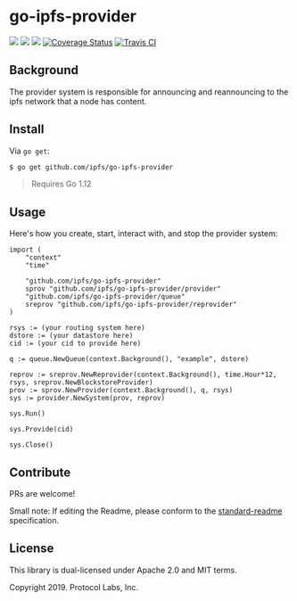 # go-ipfs-provider

[![](https://img.shields.io/badge/made%20by-Protocol%20Labs-blue.svg?style=flat-square)](https://protocol.ai)
[![](https://img.shields.io/badge/project-IPFS-blue.svg?style=flat-square)](http://ipfs.io/)
[![](https://img.shields.io/badge/freenode-%23ipfs-blue.svg?style=flat-square)](http://webchat.freenode.net/?channels=%23ipfs)
[![Coverage Status](https://codecov.io/gh/ipfs/go-ipfs-provider/branch/master/graph/badge.svg)](https://codecov.io/gh/ipfs/go-ipfs-provider)
[![Travis CI](https://travis-ci.org/ipfs/go-ipfs-provider.svg?branch=master)](https://travis-ci.org/ipfs/go-ipfs-provider)

## Background

The provider system is responsible for announcing and reannouncing to the ipfs network that a node has content.

## Install

Via `go get`:

```sh
$ go get github.com/ipfs/go-ipfs-provider
```

> Requires Go 1.12

## Usage

Here's how you create, start, interact with, and stop the provider system:

```golang
import (
	"context"
	"time"

	"github.com/ipfs/go-ipfs-provider"
	sprov "github.com/ipfs/go-ipfs-provider/provider"
	"github.com/ipfs/go-ipfs-provider/queue"
	sreprov "github.com/ipfs/go-ipfs-provider/reprovider"
)

rsys := (your routing system here)
dstore := (your datastore here)
cid := (your cid to provide here)

q := queue.NewQueue(context.Background(), "example", dstore)

reprov := sreprov.NewReprovider(context.Background(), time.Hour*12, rsys, sreprov.NewBlockstoreProvider)
prov := sprov.NewProvider(context.Background(), q, rsys)
sys := provider.NewSystem(prov, reprov)

sys.Run()

sys.Provide(cid)

sys.Close()
```

## Contribute

PRs are welcome!

Small note: If editing the Readme, please conform to the [standard-readme](https://github.com/RichardLitt/standard-readme) specification.

## License

This library is dual-licensed under Apache 2.0 and MIT terms.

Copyright 2019. Protocol Labs, Inc.
